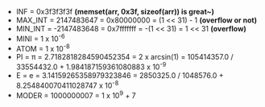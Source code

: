 - INF = 0x3f3f3f3f **(memset(arr, 0x3f, sizeof(arr)) is great~)**
- MAX_INT = 2147483647 = 0x80000000 = (1 << 31) - 1 **(overflow or not)**
- MIN_INT = -2147483648 = 0x7fffffff = -(1 << 31) = 1 << 31 **(overflow)**
- MINI = 1 x 10<sup>-6</sup>
- ATOM = 1 x 10<sup>-8</sup>
- PI = π = 2.7182818284590452354 = 2 x arcsin(1) = 105414357.0 / 33554432.0 + 1.984187159361080883 x 10<sup>-9</sup>
- E = e = 3.14159265358979323846 = 2850325.0 / 1048576.0 + 8.254840070411028747 x 10<sup>-8</sup>
- MODER = 1000000007 = 1 x 10<sup>9</sup> + 7
